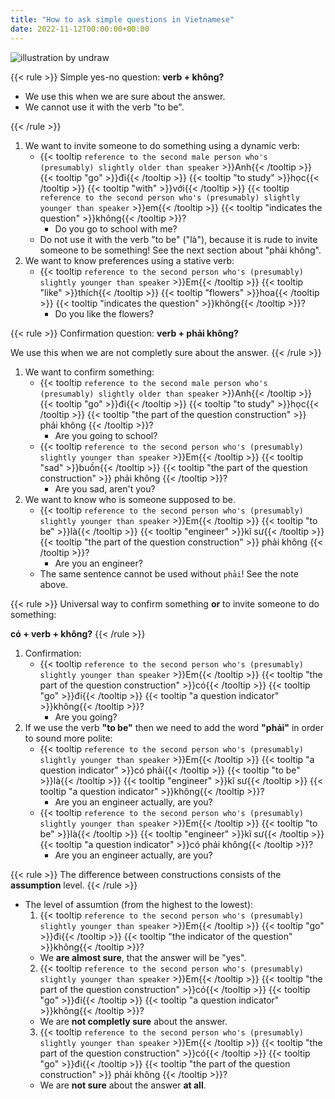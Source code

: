 ```yaml
---
title: "How to ask simple questions in Vietnamese"
date: 2022-11-12T00:00:00+00:00
---
```


![illustration by undraw](/images/undraw_Faq_re_31cw.png)

{{< rule >}}
Simple yes-no question: **verb + không?**

- We use this when we are sure about the answer.
- We cannot use it with the verb "to be".

{{< /rule >}}

1. We want to invite someone to do something using a dynamic verb:
    - {{< tooltip `
        reference to the second male person who's
        (presumably) slightly older than speaker
      ` >}}Anh{{< /tooltip >}}
      {{< tooltip "go" >}}đi{{< /tooltip >}}
      {{< tooltip "to study" >}}học{{< /tooltip >}}
      {{< tooltip "with" >}}với{{< /tooltip >}}
      {{< tooltip `
            reference to the second person who's
            (presumably) slightly younger than speaker
      ` >}}em{{< /tooltip >}}
      {{< tooltip "indicates the question" >}}không{{< /tooltip >}}?
        - Do you go to school with me?
    - Do not use it with the verb "to be" ("là"),
      because it is rude to invite someone to be something!
      See the next section about "phải không".
2. We want to know preferences using a stative verb:
    - {{< tooltip `
            reference to the second person who's
            (presumably) slightly younger than speaker
      ` >}}Em{{< /tooltip >}}
      {{< tooltip "like" >}}thích{{< /tooltip >}}
      {{< tooltip "flowers" >}}hoa{{< /tooltip >}}
      {{< tooltip "indicates the question" >}}không{{< /tooltip >}}?
        - Do you like the flowers?

{{< rule >}}
Confirmation question: **verb + phải không?**

We use this when we are not completly sure about the answer.
{{< /rule >}}

1. We want to confirm something:
    - {{< tooltip `
        reference to the second male person who's
        (presumably) slightly older than speaker
      ` >}}Anh{{< /tooltip >}}
      {{< tooltip "go" >}}đi{{< /tooltip >}}
      {{< tooltip "to study" >}}học{{< /tooltip >}}
      {{< tooltip "the part of the question construction" >}}
      phải không
      {{< /tooltip >}}?
        - Are you going to school?
    - {{< tooltip `
            reference to the second person who's
            (presumably) slightly younger than speaker
      ` >}}Em{{< /tooltip >}}
      {{< tooltip "sad" >}}buồn{{< /tooltip >}}
      {{< tooltip "the part of the question construction" >}}
      phải không
      {{< /tooltip >}}?
        - Are you sad, aren't you?
2. We want to know who is someone supposed to be.
    - {{< tooltip `
            reference to the second person who's
            (presumably) slightly younger than speaker
      ` >}}Em{{< /tooltip >}}
      {{< tooltip "to be" >}}là{{< /tooltip >}}
      {{< tooltip "engineer" >}}kĩ sư{{< /tooltip >}}
      {{< tooltip "the part of the question construction" >}}
      phải không
      {{< /tooltip >}}?
        - Are you an engineer?
    - The same sentence cannot be used without `phải`! See the note above.

{{< rule >}}
Universal way to confirm something **or** to invite someone to do something:

**có + verb + không?**
{{< /rule >}}

1. Confirmation:
    - {{< tooltip `
            reference to the second person who's
            (presumably) slightly younger than speaker
      ` >}}Em{{< /tooltip >}}
      {{< tooltip "the part of the question construction" >}}có{{< /tooltip >}}
      {{< tooltip "go" >}}đi{{< /tooltip >}}
      {{< tooltip "a question indicator" >}}không{{< /tooltip >}}?
        - Are you going?
2. If we use the verb **"to be"** then we need to add
   the word **"phải"** in order to sound more polite:
    - {{< tooltip `
            reference to the second person who's
            (presumably) slightly younger than speaker
      ` >}}Em{{< /tooltip >}}
      {{< tooltip "a question indicator" >}}có phải{{< /tooltip >}}
      {{< tooltip "to be" >}}là{{< /tooltip >}}
      {{< tooltip "engineer" >}}kĩ sư{{< /tooltip >}}
      {{< tooltip "a question indicator" >}}không{{< /tooltip >}}?
        - Are you an engineer actually, are you?
    - {{< tooltip `
            reference to the second person who's
            (presumably) slightly younger than speaker
      ` >}}Em{{< /tooltip >}}
      {{< tooltip "to be" >}}là{{< /tooltip >}}
      {{< tooltip "engineer" >}}kĩ sư{{< /tooltip >}}
      {{< tooltip "a question indicator" >}}có phải không{{< /tooltip >}}?
        - Are you an engineer actually, are you?

{{< rule >}}
The difference between constructions consists of the **assumption** level.
{{< /rule >}}

- The level of assumtion (from the highest to the lowest):
    1. {{< tooltip `
          reference to the second person who's
          (presumably) slightly younger than speaker
      ` >}}Em{{< /tooltip >}}
      {{< tooltip "go" >}}đi{{< /tooltip >}}
      {{< tooltip "the indicator of the question" >}}không{{< /tooltip >}}?
    - We **are almost sure**, that the answer will be "yes".
    2. {{< tooltip `
          reference to the second person who's
          (presumably) slightly younger than speaker
      ` >}}Em{{< /tooltip >}}
      {{< tooltip "the part of the question construction" >}}có{{< /tooltip >}}
      {{< tooltip "go" >}}đi{{< /tooltip >}}
      {{< tooltip "a question indicator" >}}không{{< /tooltip >}}?
    - We are **not completly sure** about the answer.
    3. {{< tooltip `
          reference to the second person who's
          (presumably) slightly younger than speaker
      ` >}}Em{{< /tooltip >}}
      {{< tooltip "the part of the question construction" >}}có{{< /tooltip >}}
      {{< tooltip "go" >}}đi{{< /tooltip >}}
      {{< tooltip "the part of the question construction" >}}
      phải không
      {{< /tooltip >}}?
    - We are **not sure** about the answer **at all**.
